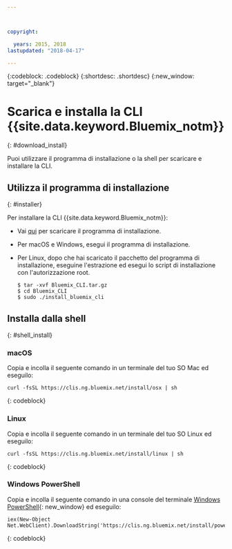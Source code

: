 ```yaml
---



copyright:

  years: 2015, 2018
lastupdated: "2018-04-17"

---
```


{:codeblock: .codeblock} 
{:shortdesc: .shortdesc}
{:new_window: target="_blank"}


# Scarica e installa la CLI {{site.data.keyword.Bluemix_notm}}
{: #download_install}

Puoi utilizzare il programma di installazione o la shell per scaricare e installare la CLI.

## Utilizza il programma di installazione
{: #installer}

Per installare la CLI {{site.data.keyword.Bluemix_notm}}:
* Vai [qui](all_versions.html) per scaricare il programma di installazione.
* Per macOS e Windows, esegui il programma di installazione.  
* Per Linux, dopo che hai scaricato il pacchetto del programma di installazione, eseguine l'estrazione ed esegui lo script di installazione con l'autorizzazione root.

  ```
  $ tar -xvf Bluemix_CLI.tar.gz
  $ cd Bluemix_CLI
  $ sudo ./install_bluemix_cli

  ```

## Installa dalla shell 
{: #shell_install}


### macOS

Copia e incolla il seguente comando in un terminale del tuo SO Mac ed eseguilo: 

```
curl -fsSL https://clis.ng.bluemix.net/install/osx | sh
```
{: codeblock}

### Linux

Copia e incolla il seguente comando in un terminale del tuo SO Linux ed eseguilo: 

```
curl -fsSL https://clis.ng.bluemix.net/install/linux | sh
```
{: codeblock}

### Windows PowerShell

Copia e incolla il seguente comando in una console del terminale [Windows PowerShell](https://msdn.microsoft.com/en-us/powershell/scripting/getting-started/getting-started-with-windows-powershell){: new_window} ed eseguilo:

```
iex(New-Object Net.WebClient).DownloadString('https://clis.ng.bluemix.net/install/powershell')
```
{: codeblock}

